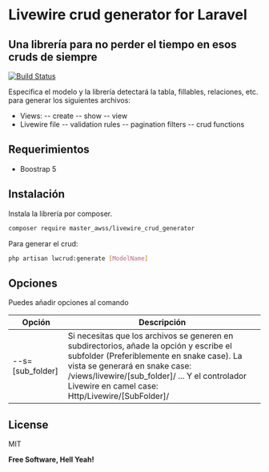 # Livewire crud generator for Laravel
## Una librería para no perder el tiempo en esos cruds de siempre


[![Build Status](https://app.travis-ci.com/masterawss/livewire_crud_generator.svg?branch=main)](https://app.travis-ci.com/masterawss/livewire_crud_generator)

Especifica el modelo y la librería detectará la tabla, fillables, relaciones, etc. para generar los siguientes archivos:

- Views:
-- create
-- show
-- view
- Livewire file
-- validation rules
-- pagination filters
-- crud functions


## Requerimientos
- Boostrap 5

## Instalación

Instala la librería por composer.

```sh
composer require master_awss/livewire_crud_generator
```

Para generar el crud:

```sh
php artisan lwcrud:generate [ModelName]
```

## Opciones

Puedes añadir opciones al comando

| Opción | Descripción |
| ------ | ------ |
| --s=[sub_folder] | Si necesitas que los archivos se generen en subdirectorios, añade la opción y escribe el subfolder (Preferiblemente en snake case). La vista se generará en snake case: /views/livewire/[sub_folder]/ ... Y el controlador Livewire en camel case: Http/Livewire/[SubFolder]/ |

## License

MIT

**Free Software, Hell Yeah!**

[//]: # (These are reference links used in the body of this note and get stripped out when the markdown processor does its job. There is no need to format nicely because it shouldn't be seen. Thanks SO - http://stackoverflow.com/questions/4823468/store-comments-in-markdown-syntax)

   [dill]: <https://github.com/joemccann/dillinger>
   [git-repo-url]: <https://github.com/joemccann/dillinger.git>
   [john gruber]: <http://daringfireball.net>
   [df1]: <http://daringfireball.net/projects/markdown/>
   [markdown-it]: <https://github.com/markdown-it/markdown-it>
   [Ace Editor]: <http://ace.ajax.org>
   [node.js]: <http://nodejs.org>
   [Twitter Bootstrap]: <http://twitter.github.com/bootstrap/>
   [jQuery]: <http://jquery.com>
   [@tjholowaychuk]: <http://twitter.com/tjholowaychuk>
   [express]: <http://expressjs.com>
   [AngularJS]: <http://angularjs.org>
   [Gulp]: <http://gulpjs.com>

   [PlDb]: <https://github.com/joemccann/dillinger/tree/master/plugins/dropbox/README.md>
   [PlGh]: <https://github.com/joemccann/dillinger/tree/master/plugins/github/README.md>
   [PlGd]: <https://github.com/joemccann/dillinger/tree/master/plugins/googledrive/README.md>
   [PlOd]: <https://github.com/joemccann/dillinger/tree/master/plugins/onedrive/README.md>
   [PlMe]: <https://github.com/joemccann/dillinger/tree/master/plugins/medium/README.md>
   [PlGa]: <https://github.com/RahulHP/dillinger/blob/master/plugins/googleanalytics/README.md>
